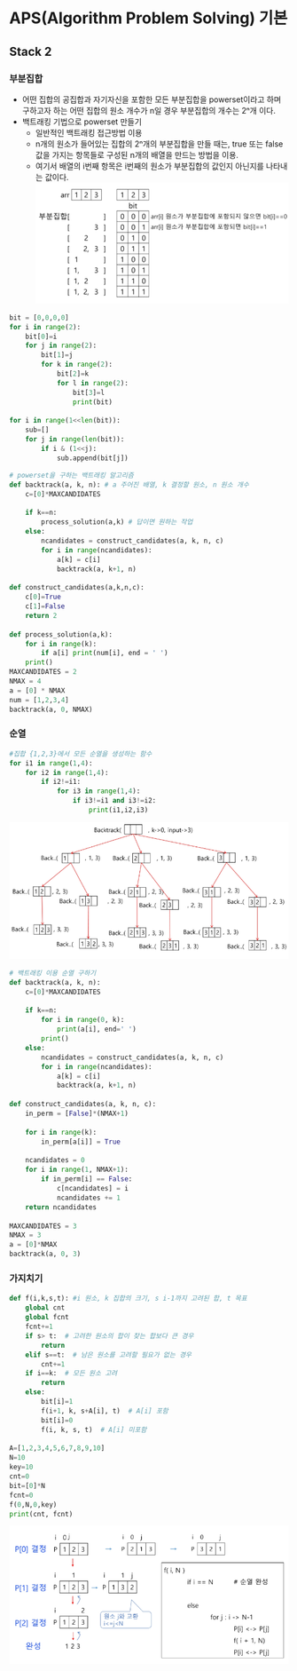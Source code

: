 ﻿# APS(Algorithm Problem Solving) 기본

## Stack 2

### 부분집합

- 어떤 집합의 공집합과 자기자신을 포함한 모든 부분집합을 powerset이라고 하며 구하고자 하는 어떤 집합의 원소 개수가 n일 경우 부분집합의 개수는 2ⁿ개 이다.
- 백트래킹 기법으로 powerset 만들기
  - 일반적인 백트래킹 접근방법 이용
  - n개의 원소가 들어있는 집합의 2ⁿ개의 부분집합을 만들 때는, true 또는 false값을 가지는 항목들로 구성된 n개의 배열을 만드는 방법을 이용.
  - 여기서 배열의 i번째 항목은 i번째의 원소가 부분집합의 값인지 아닌지를 나타내는 값이다.
    ![alt text](image-4.png)

```py
bit = [0,0,0,0]
for i in range(2):
    bit[0]=i
    for j in range(2):
        bit[1]=j
        for k in range(2):
            bit[2]=k
            for l in range(2):
                bit[3]=l
                print(bit)

for i in range(1<<len(bit)):
    sub=[]
    for j in range(len(bit)):
        if i & (1<<j):
            sub.append(bit[j])
```

```py
# powerset을 구하는 백트래킹 알고리즘
def backtrack(a, k, n): # a 주어진 배열, k 결정할 원소, n 원소 개수
    c=[0]*MAXCANDIDATES

    if k==n:
        process_solution(a,k) # 답이면 원하는 작업
    else:
        ncandidates = construct_candidates(a, k, n, c)
        for i in range(ncandidates):
            a[k] = c[i]
            backtrack(a, k+1, n)

def construct_candidates(a,k,n,c):
    c[0]=True
    c[1]=False
    return 2

def process_solution(a,k):
    for i in range(k):
        if a[i] print(num[i], end = ' ')
    print()
MAXCANDIDATES = 2
NMAX = 4
a = [0] * NMAX
num = [1,2,3,4]
backtrack(a, 0, NMAX)
```

### 순열

```py
#집합 {1,2,3}에서 모든 순열을 생성하는 함수
for i1 in range(1,4):
    for i2 in range(1,4):
        if i2!=i1:
            for i3 in range(1,4):
                if i3!=i1 and i3!=i2:
                    print(i1,i2,i3)
```

![alt text](image-8.png)

```py
# 백트래킹 이용 순열 구하기
def backtrack(a, k, n):
    c=[0]*MAXCANDIDATES

    if k==n:
        for i in range(0, k):
            print(a[i], end=' ')
        print()
    else:
        ncandidates = construct_candidates(a, k, n, c)
        for i in range(ncandidates):
            a[k] = c[i]
            backtrack(a, k+1, n)

def construct_candidates(a, k, n, c):
    in_perm = [False]*(NMAX+1)

    for i in range(k):
        in_perm[a[i]] = True

    ncandidates = 0
    for i in range(1, NMAX+1):
        if in_perm[i] == False:
            c[ncandidates] = i
            ncandidates += 1
    return ncandidates

MAXCANDIDATES = 3
NMAX = 3
a = [0]*NMAX
backtrack(a, 0, 3)
```

### 가지치기

```py
def f(i,k,s,t): #i 원소, k 집합의 크기, s i-1까지 고려된 합, t 목표
    global cnt
    global fcnt
    fcnt+=1
    if s> t:  # 고려한 원소의 합이 찾는 합보다 큰 경우
        return
    elif s==t:  # 남은 원소를 고려할 필요가 없는 경우
        cnt+=1
    if i==k:  # 모든 원소 고려
        return
    else:
        bit[i]=1
        f(i+1, k, s+A[i], t)  # A[i] 포함
        bit[i]=0
        f(i, k, s, t)  # A[i] 미포함

A=[1,2,3,4,5,6,7,8,9,10]
N=10
key=10
cnt=0
bit=[0]*N
fcnt=0
f(0,N,0,key)
print(cnt, fcnt)
```

![alt text](image-9.png)

